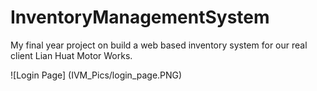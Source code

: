 # InventoryManagementSystem
My final year project on build a web based inventory system for our real client Lian Huat Motor Works.

![Login Page] (IVM_Pics/login_page.PNG)
